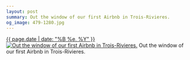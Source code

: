 ```yaml
---
layout: post
summary: Out the window of our first Airbnb in Trois-Rivieres.
og_image: 479-1280.jpg
---
```


<p>
  <time><a href="/479">{{ page.date | date: "%B %e, %Y" }}</a></time>
  <a href="/479"><img src="{{ site.assets_url }}/479-640.jpg" srcset="{{ site.assets_url }}/479-1280.jpg 1280w, {{ site.assets_url }}/479-960.jpg 960w, {{ site.assets_url }}/479-640.jpg 640w, {{ site.assets_url }}/479-320.jpg 320w" sizes="(min-width: 700px) 50vw, calc(100vw - 2rem)" alt="Out the window of our first Airbnb in Trois-Rivieres." /></a>
  <span>Out the window of our first Airbnb in Trois-Rivieres.</span>
</p>
